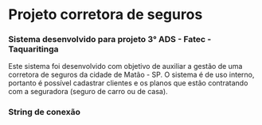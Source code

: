 # Projeto corretora de seguros

### Sistema desenvolvido para projeto 3° ADS - Fatec - Taquaritinga

Este sistema foi desenvolvido com objetivo de auxiliar a gestão de uma corretora de seguros da cidade de Matão - SP. 
O sistema é de uso interno, portanto é possível cadastrar clientes e os planos que estão contratando com a seguradora (seguro de carro ou de casa).

### String de conexão 

> 
